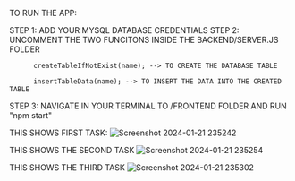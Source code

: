 TO RUN THE APP: 

STEP 1: ADD YOUR MYSQL DATABASE CREDENTIALS 
STEP 2: UNCOMMENT THE TWO FUNCITONS INSIDE THE BACKEND/SERVER.JS FOLDER 

          createTableIfNotExist(name); --> TO CREATE THE DATABASE TABLE 
          
          insertTableData(name); --> TO INSERT THE DATA INTO THE CREATED TABLE 

STEP 3: NAVIGATE IN YOUR TERMINAL TO  /FRONTEND FOLDER AND RUN 
        "npm start" 


THIS SHOWS FIRST TASK:
![Screenshot 2024-01-21 235242](https://github.com/Codemigod-666/basicCRUD/assets/123239548/5b935a60-335e-4045-a988-01bf4bb0f580)

THIS SHOWS THE SECOND TASK
![Screenshot 2024-01-21 235254](https://github.com/Codemigod-666/basicCRUD/assets/123239548/5035e645-1b3b-4af8-9f06-0427ac3da8b8)


THIS SHOWS THE THIRD TASK ![Screenshot 2024-01-21 235302](https://github.com/Codemigod-666/basicCRUD/assets/123239548/ca5ad4cc-3754-4a95-b4d8-9a0279627f48)

